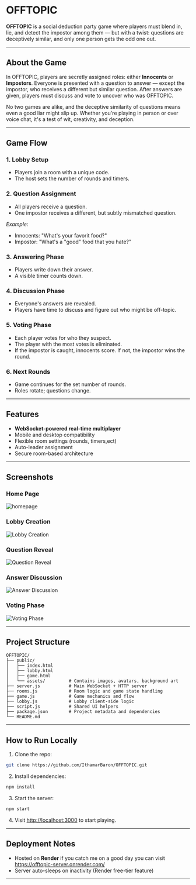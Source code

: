# OFFTOPIC

**OFFTOPIC** is a social deduction party game where players must blend in, lie, and detect the impostor among them — but with a twist: questions are deceptively similar, and only one person gets the odd one out.

---

## About the Game

In OFFTOPIC, players are secretly assigned roles: either **Innocents** or **Impostors**. Everyone is presented with a question to answer — except the impostor, who receives a different but similar question. After answers are given, players must discuss and vote to uncover who was OFFTOPIC.

No two games are alike, and the deceptive similarity of questions means even a good liar might slip up. Whether you're playing in person or over voice chat, it's a test of wit, creativity, and deception.

---

## Game Flow

### 1. **Lobby Setup**

* Players join a room with a unique code.
* The host sets the number of rounds and timers.

### 2. **Question Assignment**

* All players receive a question.
* One impostor receives a different, but subtly mismatched question.

*Example:*

* Innocents: "What's your favorit food?"
* Impostor: "What's a "good" food that you hate?"

### 3. **Answering Phase**

* Players write down their answer.
* A visible timer counts down.

### 4. **Discussion Phase**

* Everyone's answers are revealed.
* Players have time to discuss and figure out who might be off-topic.

### 5. **Voting Phase**

* Each player votes for who they suspect.
* The player with the most votes is eliminated.
* If the impostor is caught, innocents score. If not, the impostor wins the round.

### 6. **Next Rounds**

* Game continues for the set number of rounds.
* Roles rotate; questions change.

---

## Features

* **WebSocket-powered real-time multiplayer**
* Mobile and desktop compatibility
* Flexible room settings (rounds, timers,ect)
* Auto-leader assignment
* Secure room-based architecture

---

## Screenshots

### Home Page

![homepage](https://github.com/IthamarBaron/OFFTOPIC/raw/main/screenshots/homepage.png)

### Lobby Creation

![Lobby Creation](https://github.com/IthamarBaron/OFFTOPIC/raw/main/screenshots/lobby.png)

### Question Reveal

![Question Reveal](https://github.com/IthamarBaron/OFFTOPIC/raw/main/screenshots/question.png)

### Answer Discussion

![Answer Discussion](https://github.com/IthamarBaron/OFFTOPIC/raw/main/screenshots/discussion.png)

### Voting Phase

![Voting Phase](https://github.com/IthamarBaron/OFFTOPIC/raw/main/screenshots/voting.png)

---

## Project Structure

```
OFFTOPIC/
├── public/
│   ├── index.html
│   ├── lobby.html
│   ├── game.html
│   └── assets/         # Contains images, avatars, background art
├── server.js           # Main WebSocket + HTTP server
├── rooms.js            # Room logic and game state handling
├── game.js             # Game mechanics and flow
├── lobby.js            # Lobby client-side logic
├── script.js           # Shared UI helpers
├── package.json        # Project metadata and dependencies
└── README.md
```

---

## How to Run Locally

1. Clone the repo:

```bash
git clone https://github.com/IthamarBaron/OFFTOPIC.git
```

2. Install dependencies:

```bash
npm install
```

3. Start the server:

```bash
npm start
```

4. Visit [http://localhost:3000](http://localhost:3000) to start playing.

---

## Deployment Notes

* Hosted on **Render** if you catch me on a good day you can visit https://offtopic-server.onrender.com/
* Server auto-sleeps on inactivity (Render free-tier feature)

---
